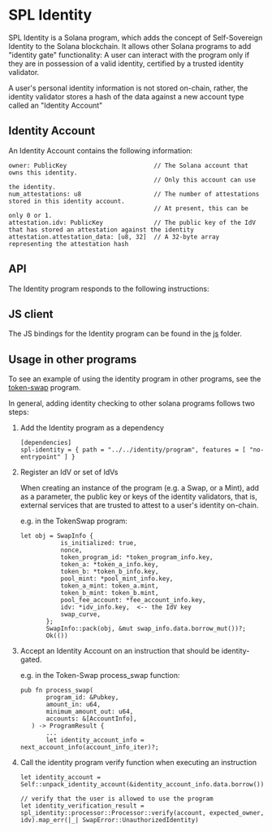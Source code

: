 # SPL Identity

SPL Identity is a Solana program, which adds the concept of Self-Sovereign Identity
to the Solana blockchain. It allows other Solana programs to add
"identity gate" functionality: A user can interact with the program
only if they are in possession of a valid identity,
certified by a trusted identity validator.

A user's personal identity information is not stored on-chain, rather, the identity
validator stores a hash of the data against a new account type called an "Identity Account"

## Identity Account

An Identity Account contains the following information:

    owner: PublicKey                        // The Solana account that owns this identity.  
                                            // Only this account can use the identity.
    num_attestations: u8                    // The number of attestations stored in this identity account.
                                            // At present, this can be only 0 or 1.
    attestation.idv: PublicKey              // The public key of the IdV that has stored an attestation against the identity
    attestation.attestation_data: [u8, 32]  // A 32-byte array representing the attestation hash

## API

The Identity program responds to the following instructions:


## JS client

The JS bindings for the Identity program can be found in the [js](./js) folder.

## Usage in other programs

To see an example of using the identity program in other programs,
see the [token-swap](../token-swap) program.

In general, adding identity checking to other solana programs follows two steps:

1. Add the Identity program as a dependency 

    ```
    [dependencies]
    spl-identity = { path = "../../identity/program", features = [ "no-entrypoint" ] }
    ```

2. Register an IdV or set of IdVs

    When creating an instance of the program (e.g. a Swap, or a Mint), add as a parameter,
    the public key or keys of the identity validators, that is, external services that are
    trusted to attest to a user's identity on-chain. 
   
    e.g. in the TokenSwap program:
    
    ```
    let obj = SwapInfo {
               is_initialized: true,
               nonce,
               token_program_id: *token_program_info.key,
               token_a: *token_a_info.key,
               token_b: *token_b_info.key,
               pool_mint: *pool_mint_info.key,
               token_a_mint: token_a.mint,
               token_b_mint: token_b.mint,
               pool_fee_account: *fee_account_info.key,
               idv: *idv_info.key,  <-- the IdV key
               swap_curve,
           };
           SwapInfo::pack(obj, &mut swap_info.data.borrow_mut())?;
           Ok(())
    ``` 
3. Accept an Identity Account on an instruction that should be identity-gated.

    e.g. in the Token-Swap process_swap function:
    
    ```
   pub fn process_swap(
           program_id: &Pubkey,
           amount_in: u64,
           minimum_amount_out: u64,
           accounts: &[AccountInfo],
       ) -> ProgramResult {
           ...
           let identity_account_info = next_account_info(account_info_iter)?;
    ```

4. Call the identity program verify function when executing an instruction

    ```
    let identity_account = Self::unpack_identity_account(&identity_account_info.data.borrow())?;
    
    // verify that the user is allowed to use the program
    let identity_verification_result = spl_identity::processor::Processor::verify(account, expected_owner, idv).map_err(|_| SwapError::UnauthorizedIdentity)
    ```
